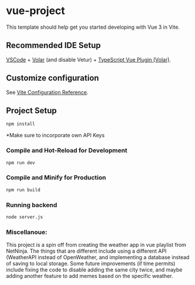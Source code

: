 # vue-project

This template should help get you started developing with Vue 3 in Vite.

## Recommended IDE Setup

[VSCode](https://code.visualstudio.com/) + [Volar](https://marketplace.visualstudio.com/items?itemName=Vue.volar) (and disable Vetur) + [TypeScript Vue Plugin (Volar)](https://marketplace.visualstudio.com/items?itemName=Vue.vscode-typescript-vue-plugin).

## Customize configuration

See [Vite Configuration Reference](https://vitejs.dev/config/).

## Project Setup

```sh
npm install
```
*Make sure to incorporate own API Keys

### Compile and Hot-Reload for Development

```sh
npm run dev
```

### Compile and Minify for Production

```sh
npm run build
```

### Running backend

```sh
node server.js
```

### Miscellanoue:
This project is a spin off from creating the weather app in vue playlist from NetNinja. The things that are different include using a different API (WeatherAPI instead of OpenWeather, and implementing a database instead of saving to local storage. Some future improvements (if time permits) include fixing the code to disable adding the same city twice, and maybe adding another feature to add memes based on the specific weather. 
